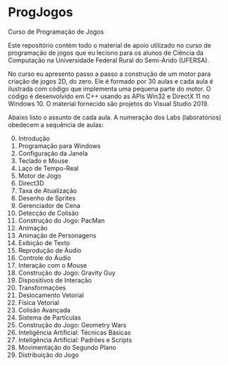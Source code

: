 # ProgJogos
Curso de Programação de Jogos

Este repositório contém todo o material de apoio utilizado no curso de programação de jogos que eu leciono para os alunos de Ciência da Computação na Universidade Federal Rural do Semi-Árido (UFERSA).

No curso eu apresento passo a passo a construção de um motor para criação de jogos 2D, do zero. Ele é formado por 30 aulas e cada aula é ilustrada com código que implementa uma pequena parte do motor. O código é desenvolvido em C++ usando as APIs Win32 e DirectX 11 no Windows 10. O material fornecido são projetos do Visual Studio 2019. 

Abaixo listo o assunto de cada aula. A numeração dos Labs (laboratórios) obedecem a sequência de aulas: 

00. Introdução
01. Programação para Windows
02. Configuração da Janela
03. Teclado e Mouse
04. Laço de Tempo-Real
05. Motor de Jogo
06. Direct3D
07. Taxa de Atualização
08. Desenho de Sprites
09. Gerenciador de Cena
10. Detecção de Colisão
11. Construção do Jogo: PacMan
12. Animação
13. Animação de Personagens
14. Exibição de Texto
15. Reprodução de Áudio
16. Controle do Áudio
17. Interação com o Mouse
18. Construção do Jogo: Gravity Guy
19. Dispositivos de Interação
20. Transformações
21. Deslocamento Vetorial
22. Física Vetorial
23. Colisão Avançada
24. Sistema de Partículas
25. Construção do Jogo: Geometry Wars
26. Inteligência Artificial: Técnicas Básicas
27. Inteligência Artificial: Padrões e Scripts
28. Movimentação do Segundo Plano
29. Distribuição do Jogo
